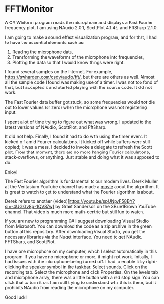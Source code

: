 # FFTMonitor
A C# Winform program reads the microphone and displays a Fast Fourier frequency plot. I am using NAudio 2.0.1, ScottPlot 4.1.45, and FftSharp 2.1.0.

I am going to make a sound effect visualization program, and for that, I had to have the essential elements such as:
1. Reading the microphone data,
2. Transforming the waveforms of the microphone into frequencies,
3. Plotting the data so that I would know things were right.

I found several samples on the Internet. For example, https://swharden.com/csdv/audio/fft/, but there are others as well. Almost all the sample code I found was making use of a timer. I was not too fond of that, but I accepted it and started playing with the source code. It did not work.

The Fast Fourier data buffer got stuck, so some frequencies would _not_ die out to lower values (or zero) when the microphone was not registering input.

I spent a lot of time trying to figure out what was wrong. I updated to the latest versions of NAudio, ScottPlot, and FftSharp.

It did not help. Finally, I found it had to do with using the timer event. It kicked off amid Fourier calculations. It kicked off while buffers were still copied; it was a mess. I decided to invoke a delegate to refresh the Scott plot. From that moment, there are no more hanging Fourier calculations, stack-overflows, or anything. Just stable and doing what it was supposed to do.

Enjoy!

The Fast Fourier algorithm is fundamental to our modern lives. Derek Muller at the Veritasium YouTube channel has made a [movie](https://youtu.be/nmgFG7PUHfo?si=u0cPJpFhG6RegTgw) about the algorithm. It is great to watch to get to understand what the Fourier algorithm is about.

Derek refers to another (video)[https://youtu.be/spUNpyF58BY?si=-4UGiGv8g-1QV87w] by Grant Sanderson on the 3Blue1Brown YouTube channel. That video is much more math-centric but still fun to watch.

If you are new to programming C# I suggest downloading Visual Studio from Microsoft. You can download the code as a zip archive in the green button at this repository. After downloading Visual Studio, you get the necessary libraries via the Nuget interface. You need to get NAudio, FFTSharp, and ScottPlot.

I have one microphone on my computer, which I select automatically in this program. If you have no microphone or more, it might not work. Initially, I had issues with the microphone being turned off. I had to enable it by right-clicking the speaker symbol in the taskbar. Select sounds. Click on the recording tab. Select the microphone and click Properties. On the levels tab and microphone array, there was a little button with a red stop sign. You can click that to turn it on. I am still trying to understand why this is there, but it prohibits NAudio from reading the microphone on my computer.

Good luck!
